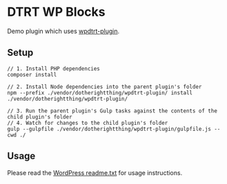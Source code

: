 # DTRT WP Blocks

Demo plugin which uses [wpdtrt-plugin](https://github.com/dotherightthing/wpdtrt-plugin).

## Setup

```
// 1. Install PHP dependencies
composer install

// 2. Install Node dependencies into the parent plugin's folder
npm --prefix ./vendor/dotherightthing/wpdtrt-plugin/ install ./vendor/dotherightthing/wpdtrt-plugin/

// 3. Run the parent plugin's Gulp tasks against the contents of the child plugin's folder
// 4. Watch for changes to the child plugin's folder
gulp --gulpfile ./vendor/dotherightthing/wpdtrt-plugin/gulpfile.js --cwd ./
```

## Usage

Please read the [WordPress readme.txt](readme.txt) for usage instructions.
